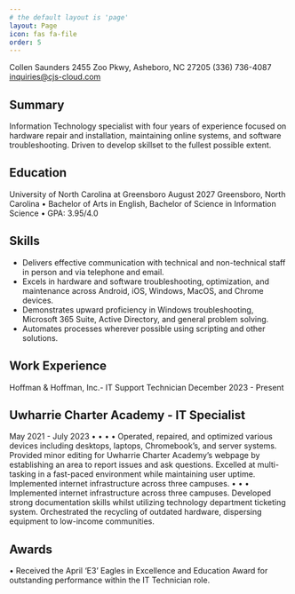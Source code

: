 ```yaml
---
# the default layout is 'page'
layout: Page
icon: fas fa-file
order: 5
---
```


Collen Saunders 2455 Zoo Pkwy,
Asheboro, NC 27205
(336) 736-4087
inquiries@cjs-cloud.com

## Summary
Information Technology specialist with four years of experience focused on hardware repair and
installation, maintaining online systems, and software troubleshooting. Driven to develop skillset
to the fullest possible extent.

## Education
University of North Carolina at Greensboro
August 2027
Greensboro, North Carolina
•
Bachelor of Arts in English, Bachelor of Science in Information Science
•
GPA: 3.95/4.0

## Skills
- Delivers effective communication with technical and non-technical staff in person and via
telephone and email.
- Excels in hardware and software troubleshooting, optimization, and maintenance across
Android, iOS, Windows, MacOS, and Chrome devices.
- Demonstrates upward proficiency in Windows troubleshooting, Microsoft 365 Suite,
Active Directory, and general problem solving.
- Automates processes wherever possible using scripting and other solutions.

## Work Experience
Hoffman & Hoffman, Inc.- IT Support Technician
December 2023 - Present

## Uwharrie Charter Academy - IT Specialist
May 2021 - July 2023
•
•
•
•
Operated, repaired, and optimized various devices including desktops, laptops,
Chromebook’s, and server systems.
Provided minor editing for Uwharrie Charter Academy’s webpage by establishing an area
to report issues and ask questions.
Excelled at multi-tasking in a fast-paced environment while maintaining user uptime.
Implemented internet infrastructure across three campuses.
•
•
•
Implemented internet infrastructure across three campuses.
Developed strong documentation skills whilst utilizing technology department ticketing
system.
Orchestrated the recycling of outdated hardware, dispersing equipment to low-income
communities.

## Awards
•
Received the April ‘E3’ Eagles in Excellence and Education Award for outstanding
performance within the IT Technician role.
